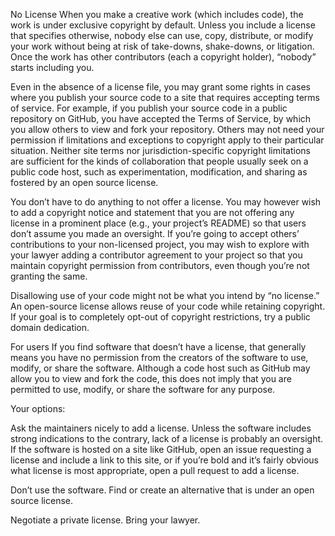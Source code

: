 No License
When you make a creative work (which includes code), the work is under exclusive copyright by default. Unless you include a license that specifies otherwise, nobody else can use, copy, distribute, or modify your work without being at risk of take-downs, shake-downs, or litigation. Once the work has other contributors (each a copyright holder), “nobody” starts including you.

Even in the absence of a license file, you may grant some rights in cases where you publish your source code to a site that requires accepting terms of service. For example, if you publish your source code in a public repository on GitHub, you have accepted the Terms of Service, by which you allow others to view and fork your repository. Others may not need your permission if limitations and exceptions to copyright apply to their particular situation. Neither site terms nor jurisdiction-specific copyright limitations are sufficient for the kinds of collaboration that people usually seek on a public code host, such as experimentation, modification, and sharing as fostered by an open source license.

You don’t have to do anything to not offer a license. You may however wish to add a copyright notice and statement that you are not offering any license in a prominent place (e.g., your project’s README) so that users don’t assume you made an oversight. If you’re going to accept others’ contributions to your non-licensed project, you may wish to explore with your lawyer adding a contributor agreement to your project so that you maintain copyright permission from contributors, even though you’re not granting the same.

Disallowing use of your code might not be what you intend by “no license.” An open-source license allows reuse of your code while retaining copyright. If your goal is to completely opt-out of copyright restrictions, try a public domain dedication.

For users
If you find software that doesn’t have a license, that generally means you have no permission from the creators of the software to use, modify, or share the software. Although a code host such as GitHub may allow you to view and fork the code, this does not imply that you are permitted to use, modify, or share the software for any purpose.

Your options:

Ask the maintainers nicely to add a license. Unless the software includes strong indications to the contrary, lack of a license is probably an oversight. If the software is hosted on a site like GitHub, open an issue requesting a license and include a link to this site, or if you’re bold and it’s fairly obvious what license is most appropriate, open a pull request to add a license.

Don’t use the software. Find or create an alternative that is under an open source license.

Negotiate a private license. Bring your lawyer.
